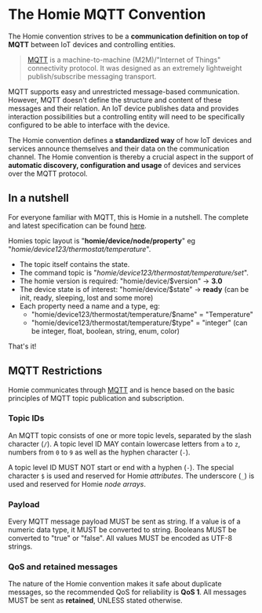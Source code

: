 # The Homie MQTT Convention

The Homie convention strives to be a **communication definition on top of MQTT** between IoT devices and controlling entities.

> [MQTT](http://mqtt.org) is a machine-to-machine (M2M)/"Internet of Things" connectivity protocol.
> It was designed as an extremely lightweight publish/subscribe messaging transport.

MQTT supports easy and unrestricted message-based communication.
However, MQTT doesn't define the structure and content of these messages and their relation.
An IoT device publishes data and provides interaction possibilities but a controlling entity will need to be specifically configured to be able to interface with the device.

The Homie convention defines a **standardized way** of how IoT devices and services announce themselves and their data on the communication channel.
The Homie convention is thereby a crucial aspect in the support of **automatic discovery, configuration and usage** of devices and services over the MQTT protocol.

## In a nutshell

For everyone familiar with MQTT, this is Homie in a nutshell. The complete and latest specification can be found [here](https://homieiot.github.io/spec-core-latest/).

Homies topic layout is "**homie/device/node/property**" eg "*homie/device123/thermostat/temperature*".

* The topic itself contains the state.
* The command topic is "*homie/device123/thermostat/temperature/set*".
* The homie version is required: "homie/device/$version" → **3.0**
* The device state is of interest: "homie/device/$state" → **ready** (can be init, ready, sleeping, lost and some more)
* Each property need a name and a type, eg:
  * "homie/device123/thermostat/temperature/$name" = "Temperature"
  * "homie/device123/thermostat/temperature/$type" = "integer" (can be integer, float, boolean, string, enum, color)

That's it!

## MQTT Restrictions

Homie communicates through [MQTT](http://mqtt.org) and is hence based on the basic principles of MQTT topic publication and subscription.

### Topic IDs

An MQTT topic consists of one or more topic levels, separated by the slash character (`/`).
A topic level ID MAY contain lowercase letters from `a` to `z`, numbers from `0` to `9` as well as the hyphen character (`-`).

A topic level ID MUST NOT start or end with a hyphen (`-`).
The special character `$` is used and reserved for Homie *attributes*.
The underscore (`_`) is used and reserved for Homie *node arrays*.

### Payload

Every MQTT message payload MUST be sent as string.
If a value is of a numeric data type, it MUST be converted to string.
Booleans MUST be converted to "true" or "false".
All values MUST be encoded as UTF-8 strings. 

### QoS and retained messages

The nature of the Homie convention makes it safe about duplicate messages, so the recommended QoS for reliability is **QoS 1**.
All messages MUST be sent as **retained**, UNLESS stated otherwise.

